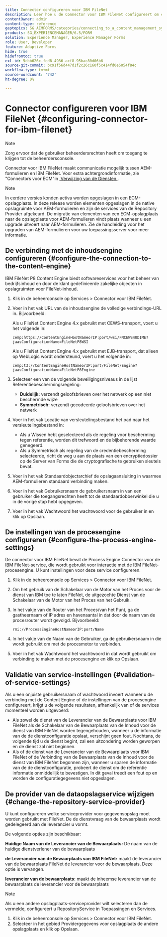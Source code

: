 ```yaml
---
title: Connector configureren voor IBM FileNet
description: Leer hoe u de Connector voor IBM FileNet configureert om communicatie tussen AEM-formulieren en IBM FileNet mogelijk te maken.
contentOwner: admin
content-type: reference
geptopics: SG_AEMFORMS/categories/connecting_to_a_content_management_system
products: SG_EXPERIENCEMANAGER/6.5/FORM
solution: Experience Manager, Experience Manager Forms
role: User, Developer
feature: Adaptive Forms
hide: true
hidefromtoc: true
exl-id: 5cbb626c-fcd8-4936-acf8-95bac80d06b6
source-git-commit: bc91f56d447d1f2c26c160f5c414fd0e6054f84c
workflow-type: tm+mt
source-wordcount: '742'
ht-degree: 0%

---
```


# Connector configureren voor IBM FileNet {#configuring-connector-for-ibm-filenet}

>[!NOTE]
> 
> Zorg ervoor dat de gebruiker beheerdersrechten heeft om toegang te krijgen tot de beheerdersconsole.

Connector voor IBM FileNet maakt communicatie mogelijk tussen AEM-formulieren en IBM FileNet. Voor extra achtergrondinformatie, zie &quot;Connectors voor ECM&quot;in [&#x200B; Verwijzing van de Diensten &#x200B;](https://www.adobe.com/go/learn_aemforms_services_63).

>[!NOTE]
>
>In eerdere versies konden activa worden opgeslagen in een ECM-opslagplaats. In deze release worden elementen opgeslagen in de native opslagruimte voor AEM-formulieren en zijn de services van de Repository Provider afgekeurd. De migratie van elementen van een ECM-opslagplaats naar de opslagplaats voor AEM-formulieren vindt plaats wanneer u een upgrade uitvoert naar AEM-formulieren. Zie de handleiding voor het upgraden van AEM-formulieren voor uw toepassingsserver voor meer informatie.

## De verbinding met de inhoudsengine configureren {#configure-the-connection-to-the-content-engine}

IBM FileNet P8 Content Engine biedt softwareservices voor het beheer van bedrijfsinhoud en door de klant gedefinieerde zakelijke objecten in opslagruimten voor FileNet-inhoud.

1. Klik in de beheerconsole op Services > Connector voor IBM FileNet.
1. Voer in het vak URL van de inhoudsengine de volledige verbindings-URL in. Bijvoorbeeld:

   Als u FileNet Content Engine 4.x gebruikt met CEWS-transport, voert u het volgende in:

   `cemp:https://ContentEngineHostNameorIP:port/wsi/FNCEWS40DIME?jaasConfigurationName=FileNetP8WSI`

   Als u FileNet Content Engine 4.x gebruikt met EJB-transport, dat alleen op WebLogic wordt ondersteund, voert u het volgende in:

   `cemp:t3://ContentEngineHostNameorIP:port/FileNet/Engine?jaasConfigurationName=FileNetP8Engine`

1. Selecteer een van de volgende beveiligingsniveaus in de lijst Referentiebeschermingsregeling:

   * **Duidelijk:** verzendt geloofsbrieven over het netwerk op een niet beschermde wijze
   * **Symmetrisch:** verzendt gecodeerde geloofsbrieven over het netwerk

1. Voer in het vak Locatie van versleutelingsbestand het pad naar het versleutelingsbestand in:

   * Als u Wissen hebt geselecteerd als de regeling voor bescherming tegen referentie, worden dit trefwoord en de bijbehorende waarde genegeerd.
   * Als u Symmetrisch als regeling van de credentiebescherming selecteerde, richt de weg u aan de plaats van een encryptiedossier op de Server van Forms die de cryptografische te gebruiken sleutels bevat.

1. Voer in het vak Standaardobjectarchief de opslagaansluiting in waarmee AEM-formulieren standaard verbinding maken.
1. Voer in het vak Gebruikersnaam de gebruikersnaam in van een gebruiker die toegangsrechten heeft tot de standaardobberwinkel die u in de vorige stap hebt opgegeven.
1. Voer in het vak Wachtwoord het wachtwoord voor de gebruiker in en klik op Opslaan.

## De instellingen van de procesengine configureren {#configure-the-process-engine-settings}

De connector voor IBM FileNet bevat de Process Engine Connector voor de IBM FileNet-service, die wordt gebruikt voor interactie met de IBM FileNet-procesengine. U kunt instellingen voor deze service configureren.

1. Klik in de beheerconsole op Services > Connector voor IBM FileNet.
1. Om het gebruik van de Schakelaar van de Motor van het Proces voor de dienst van IBM toe te laten FileNet, de uitgezochte Dienst van de Schakelaar van de Motor van het Proces van het Gebruik.
1. In het vakje van de Router van het Proces/van het Punt, ga de gastheernaam of IP adres en havenaantal in dat door de naam van de procesrouter wordt gevolgd. Bijvoorbeeld:

   `rmi://ProcessEngineHostNameorIP:port/Name`

1. In het vakje van de Naam van de Gebruiker, ga de gebruikersnaam in die wordt gebruikt om met de procesmotor te verbinden.
1. Voer in het vak Wachtwoord het wachtwoord in dat wordt gebruikt om verbinding te maken met de procesengine en klik op Opslaan.

## Validatie van service-instellingen {#validation-of-service-settings}

Als u een onjuiste gebruikersnaam of wachtwoord invoert wanneer u de verbinding met de Content Engine of de instellingen van de procesengine configureert, krijgt u de volgende resultaten, afhankelijk van of de services momenteel worden uitgevoerd:

* Als zowel de dienst van de Leverancier van de Bewaarplaats voor IBM FileNet als de Schakelaar van de Bewaarplaats van de Inhoud voor de dienst van IBM FileNet worden tegengehouden, wanneer u de informatie van de de dienstconfiguratie opslaat, verschijnt geen fout. Nochtans, de volgende tijd u de dienst begint, zal een uitzondering worden geworpen en de dienst zal niet beginnen.
* Als of de dienst van de Leverancier van de Bewaarplaats voor IBM FileNet of de Verbinding van de Bewaarplaats van de Inhoud voor de dienst van IBM FileNet begonnen zijn, wanneer u sparen de informatie van de de dienstconfiguratie, probeert de dienst om de referentie informatie onmiddellijk te bevestigen. In dit geval treedt een fout op en worden de configuratiegegevens niet opgeslagen.

## De provider van de dataopslagservice wijzigen {#change-the-repository-service-provider}

U kunt configureren welke serviceprovider voor gegevensopslag moet worden gebruikt met FileNet. De de dienstvraag van de bewaarplaats wordt gedelegeerd aan de leverancier u vormt.

De volgende opties zijn beschikbaar:

**Huidige Naam van de Leverancier van de Bewaarplaats:** De naam van de huidige dienstverlener van de bewaarplaats

**de Leverancier van de Bewaarplaats van IBM FileNet:** maakt de leverancier van de bewaarplaats FileNet de leverancier voor de bewaarplaats. Deze optie is vervangen.

**leverancier van de bewaarplaats:** maakt de inheemse leverancier van de bewaarplaats de leverancier voor de bewaarplaats

>[!NOTE]
>
>Als u een andere opslagplaats-serviceprovider wilt selecteren dan de vermelde, configureert u RepositoryService in Toepassingen en Services. <!-- Fix broken link(See Managing Services) -->

1. Klik in de beheerconsole op Services > Connector voor IBM FileNet.
1. Selecteer in het gebied Providergegevens voor opslagplaats de andere opslagplaats en klik op Opslaan.
